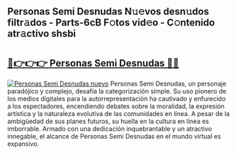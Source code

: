 ## Personas Semi Desnudas N𝚞𝚎vos desn𝚞dos filtr𝚊dos - Parts-6cB F𝚘tos vid𝚎o - C𝚘ntenido atr𝚊ctivo shsbi

# <h2><a href="http://mb8z9s.tromn.icu/?c=Personas+Semi+Desnudas">🔗👉👉👉 Personas Semi Desnudas 🔗🔗</a></h2>

[![Personas Semi Desnudas nuevo](https://i.imgur.com/pEAQMta.gif)](http://mb8z9s.tromn.icu/?c=Personas+Semi+Desnudas)
Personas Semi Desnudas, un personaje paradójico y complejo, desafía la categorización simple. Su uso pionero de los medios digitales para la autorrepresentación ha cautivado y enfurecido a los espectadores, encendiendo debates sobre la moralidad, la expresión artística y la naturaleza evolutiva de las comunidades en línea. A pesar de la ambigüedad de sus planes futuros, su huella en la cultura en línea es imborrable. Armado con una dedicación inquebrantable y un atractivo innegable, el alcance de Personas Semi Desnudas en el mundo virtual es expansivo.
